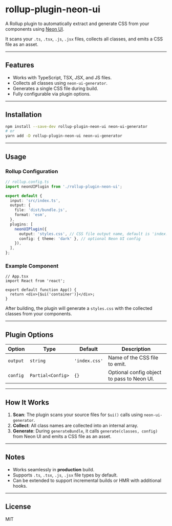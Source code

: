 # rollup-plugin-neon-ui

A Rollup plugin to automatically extract and generate CSS from your components using [Neon UI](https://github.com/smtdfc/neon-ui).

It scans your `.ts`, `.tsx`, `.js`, `.jsx` files, collects all classes, and emits a CSS file as an asset.

---

## Features

- Works with TypeScript, TSX, JSX, and JS files.
- Collects all classes using `neon-ui-generator`.
- Generates a single CSS file during build.
- Fully configurable via plugin options.

---

## Installation

```bash
npm install --save-dev rollup-plugin-neon-ui neon-ui-generator
# or
yarn add -D rollup-plugin-neon-ui neon-ui-generator
```

---

## Usage

### Rollup Configuration

```ts
// rollup.config.ts
import neonUIPlugin from './rollup-plugin-neon-ui';

export default {
  input: 'src/index.ts',
  output: {
    file: 'dist/bundle.js',
    format: 'esm',
  },
  plugins: [
    neonUIPlugin({
      output: 'styles.css', // CSS file output name, default is 'index.css'
      config: { theme: 'dark' }, // optional Neon UI config
    }),
  ],
};
```

### Example Component

```tsx
// App.tsx
import React from 'react';

export default function App() {
  return <div>{$ui('container')}</div>;
}
```

After building, the plugin will generate a `styles.css` with the collected classes from your components.

---

## Plugin Options

| Option   | Type              | Default       | Description                                |
| -------- | ----------------- | ------------- | ------------------------------------------ |
| `output` | `string`          | `'index.css'` | Name of the CSS file to emit.              |
| `config` | `Partial<Config>` | `{}`          | Optional config object to pass to Neon UI. |

---

## How It Works

1. **Scan**: The plugin scans your source files for `$ui()` calls using `neon-ui-generator`.
2. **Collect**: All class names are collected into an internal array.
3. **Generate**: During `generateBundle`, it calls `generate(classes, config)` from Neon UI and emits a CSS file as an asset.

---

## Notes

- Works seamlessly in **production** build.
- Supports `.ts`, `.tsx`, `.js`, `.jsx` file types by default.
- Can be extended to support incremental builds or HMR with additional hooks.

---

## License

MIT
